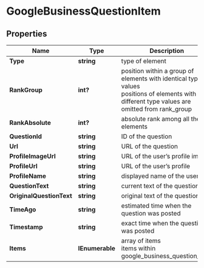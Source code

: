 # GoogleBusinessQuestionItem


## Properties

| Name | Type | Description | Notes |
|------------ | ------------- | ------------- | -------------|
**Type** | **string** | type of element |[optional]|
**RankGroup** | **int?** | position within a group of elements with identical type values<br>positions of elements with different type values are omitted from rank_group |[optional]|
**RankAbsolute** | **int?** | absolute rank among all the elements |[optional]|
**QuestionId** | **string** | ID of the question |[optional]|
**Url** | **string** | URL of the question |[optional]|
**ProfileImageUrl** | **string** | URL of the user’s profile image |[optional]|
**ProfileUrl** | **string** | URL of the user’s profile |[optional]|
**ProfileName** | **string** | displayed name of the user |[optional]|
**QuestionText** | **string** | current text of the question |[optional]|
**OriginalQuestionText** | **string** | original text of the question |[optional]|
**TimeAgo** | **string** | estimated time when the question was posted |[optional]|
**Timestamp** | **string** | exact time when the question was posted |[optional]|
**Items** | **IEnumerable<GoogleBusinessAnswerElement>** | array of items<br>items within google_business_question_item |[optional]|